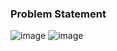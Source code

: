 ### Problem Statement

![image](https://user-images.githubusercontent.com/36649115/40140427-c2c5c2b0-5907-11e8-8527-b5a8d4e7026e.png)
![image](https://user-images.githubusercontent.com/36649115/40140463-e00dfce8-5907-11e8-97d3-efb1060c562b.png)
